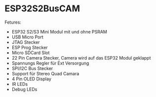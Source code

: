 # ESP32S2BusCAM

Fetures:
* ESP32 S2/S3 Mini Modul mit und ohne PSRAM
* USB Micro Port
* JTAG Stecker
* ESP Prog Stecker
* Micro SDCard Slot
* 22 Pin Camera Stecker, Camera wird auf das ESP32 Modul geklappt
* Spannungs Regler für Ext Versorgung
* SPI/I2C Bus Stecker
* Support für Stereo Quad Camara
* 4 Pin OLED Display
* IR LEDs
* Debug LEDs